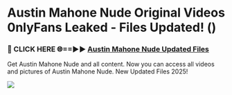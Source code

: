# Austin Mahone Nude Original Videos 0nlyFans Leaked - Files Updated! ()

<h3>🔴 CLICK HERE 🌐==►► <a href="https://tinyurl.com/2p9ay9w9" rel="nofollow">Austin Mahone Nude Updated Files</a></h3>

Get Austin Mahone Nude and all content. Now you can access all videos and pictures of Austin Mahone Nude. New Updated Files 2025!

[![](https://i.imgur.com/KQgVmj3.gif)](https://tinyurl.com/2p9ay9w9)
